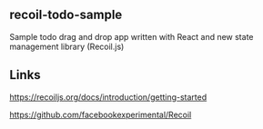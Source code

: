 ## recoil-todo-sample

Sample todo drag and drop app written with React and new state management library (Recoil.js)

## Links

https://recoiljs.org/docs/introduction/getting-started

https://github.com/facebookexperimental/Recoil
